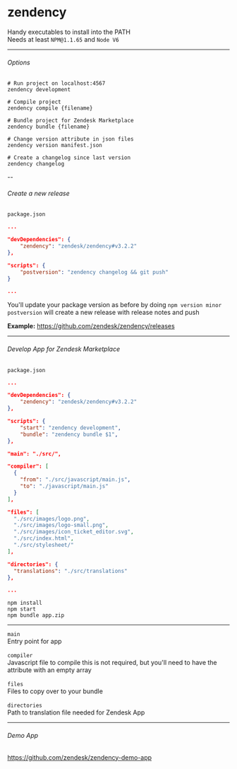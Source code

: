 # zendency
Handy executables to install into the PATH<br>
Needs at least `NPM@1.1.65` and `Node V6`<br>


---

###### Options

```shell
# Run project on localhost:4567 
zendency development

# Compile project
zendency compile {filename}

# Bundle project for Zendesk Marketplace
zendency bundle {filename}

# Change version attribute in json files
zendency version manifest.json

# Create a changelog since last version
zendency changelog
```

--

###### Create a new release

`package.json`
```json
...

"devDependencies": {
    "zendency": "zendesk/zendency#v3.2.2"
},

"scripts": {
    "postversion": "zendency changelog && git push"
}

...
```


You'll update your package version as before by doing `npm version minor`<br>
`postversion` will create a new release with release notes and push

**Example:** https://github.com/zendesk/zendency/releases

---

###### Develop App for Zendesk Marketplace

`package.json`
```json
...

"devDependencies": {
    "zendency": "zendesk/zendency#v3.2.2"
},

"scripts": {
    "start": "zendency development",
    "bundle": "zendency bundle $1",
},

"main": "./src/",

"compiler": [
  {
    "from": "./src/javascript/main.js",
    "to": "./javascript/main.js"
  }
],

"files": [
  "./src/images/logo.png",
  "./src/images/logo-small.png",
  "./src/images/icon_ticket_editor.svg",
  "./src/index.html",
  "./src/stylesheet/"
],

"directories": {
  "translations": "./src/translations"
},

...
```

```Shell
npm install
npm start
npm bundle app.zip
```

---

`main`<br>
Entry point for app<br>
<br>
`compiler`<br>
Javascript file to compile this is not required, but you'll need to have the attribute with an empty array<br>
<br>
`files`<br>
Files to copy over to your bundle<br>
<br>
`directories`<br>
Path to translation file needed for Zendesk App

---

###### Demo App

https://github.com/zendesk/zendency-demo-app

